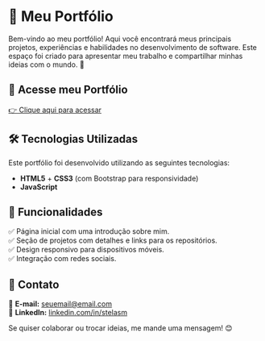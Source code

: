 # 🌟 Meu Portfólio

Bem-vindo ao meu portfólio! Aqui você encontrará meus principais projetos, experiências e habilidades no desenvolvimento de software. Este espaço foi criado para apresentar meu trabalho e compartilhar minhas ideias com o mundo. 🚀

## 🔗 Acesse meu Portfólio
[👉 Clique aqui para acessar](https://stela-sm.github.io/portifolio/)

## 🛠️ Tecnologias Utilizadas
Este portfólio foi desenvolvido utilizando as seguintes tecnologias:

- **HTML5** + **CSS3** (com Bootstrap para responsividade)
- **JavaScript** 

## 🎯 Funcionalidades
✅ Página inicial com uma introdução sobre mim.  
✅ Seção de projetos com detalhes e links para os repositórios.  
✅ Design responsivo para dispositivos móveis.  
✅ Integração com redes sociais.  

## 📌 Contato
📧 **E-mail:** seuemail@email.com  
💼 **LinkedIn:** [linkedin.com/in/stelasm](linkedin.com/in/stelasm)    
 
Se quiser colaborar ou trocar ideias, me mande uma mensagem! 😊
